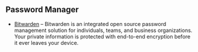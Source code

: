 ## Password Manager

  * [Bitwarden](https://bitwarden.com/) – Bitwarden is an integrated open source password management solution for individuals, teams, and business organizations. Your private information is protected with end-to-end encryption before it ever leaves your device.